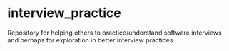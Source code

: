 # interview_practice
Repository for helping others to practice/understand software interviews and perhaps for exploration in better interview practices
